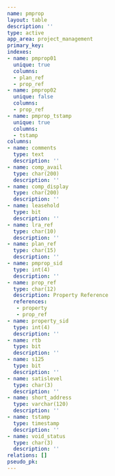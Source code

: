 ```yaml
---
name: pmprop
layout: table
description: ''
type: active
app_area: project_management
primary_key: 
indexes:
- name: pmprop01
  unique: true
  columns:
  - plan_ref
  - prop_ref
- name: pmprop02
  unique: false
  columns:
  - prop_ref
- name: pmprop_tstamp
  unique: true
  columns:
  - tstamp
columns:
- name: comments
  type: text
  description: ''
- name: comp_avail
  type: char(200)
  description: ''
- name: comp_display
  type: char(200)
  description: ''
- name: leasehold
  type: bit
  description: ''
- name: lra_ref
  type: char(10)
  description: ''
- name: plan_ref
  type: char(15)
  description: ''
- name: pmprop_sid
  type: int(4)
  description: ''
- name: prop_ref
  type: char(12)
  description: Property Reference
  references:
   - property
   - prop_ref
- name: property_sid
  type: int(4)
  description: ''
- name: rtb
  type: bit
  description: ''
- name: s125
  type: bit
  description: ''
- name: satislevel
  type: char(3)
  description: ''
- name: short_address
  type: varchar(120)
  description: ''
- name: tstamp
  type: timestamp
  description: ''
- name: void_status
  type: char(3)
  description: ''
relations: []
pseudo_pk: 
---
```


